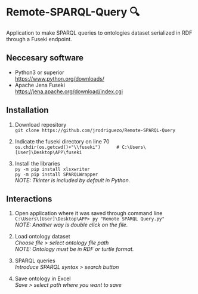 # Remote-SPARQL-Query :mag:

Application to make SPARQL queries to ontologies dataset serialized in RDF through a Fuseki endpoint.

## Neccesary software 

* Python3 or superior </br>
  https://www.python.org/downloads/
* Apache Jena Fuseki </br>
  https://jena.apache.org/download/index.cgi

## Installation 

1. Download repository </br> 
`git clone https://github.com/jrodriguezo/Remote-SPARQL-Query`

2. Indicate the fuseki directory on line 70 </br> 
`os.chdir(os.getcwd()+"\\fuseki")      # C:\Users\[User]\Desktop\APP\fuseki`

3. Install the libraries </br> 
`py -m pip install xlsxwriter` </br> 
`py -m pip install SPARQLWrapper` </br> 
_NOTE: Tkinter is included by default in Python._

## Interactions

1. Open application where it was saved through command line </br>
`C:\Users\[User]\Desktop\APP> py "Remote SPARQL Query.py"` </br> 
_NOTE: Another way is double click on the file._

2. Load ontology dataset </br> 
_Choose file > select ontology file path_ </br> 
_NOTE: Ontology must be in RDF or turtle format._

3. SPARQL queries </br> 
_Introduce SPARQL syntax > search button_

4. Save ontology in Excel </br> 
_Save > select path where you want to save_


